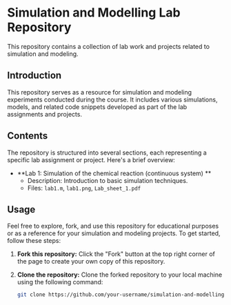 # Simulation and Modelling Lab Repository

This repository contains a collection of lab work and projects related to simulation and modeling.

## Introduction

This repository serves as a resource for simulation and modeling experiments conducted during the course. It includes various simulations, models, and related code snippets developed as part of the lab assignments and projects.

## Contents

The repository is structured into several sections, each representing a specific lab assignment or project. Here's a brief overview:

- **Lab 1: Simulation of the chemical reaction (continuous system) **
  - Description: Introduction to basic simulation techniques.
  - Files: `lab1.m`, `lab1.png`, `Lab_sheet_1.pdf`


## Usage

Feel free to explore, fork, and use this repository for educational purposes or as a reference for your simulation and modeling projects. To get started, follow these steps:

1. **Fork this repository:** Click the "Fork" button at the top right corner of the page to create your own copy of this repository.

2. **Clone the repository:** Clone the forked repository to your local machine using the following command:
   ```bash
   git clone https://github.com/your-username/simulation-and-modelling-lab.git

